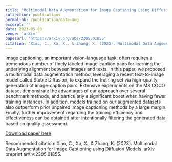 ```yaml
---
title: "Multimodal Data Augmentation for Image Captioning using Diffusion Models"
collection: publications
permalink: /publication/data-aug
excerpt: ''
date: 2023-05-03
venue: 'arXiv'
paperurl: 'https://arxiv.org/abs/2305.01855'
citation: 'Xiao, C., Xu, X., & Zhang, K. (2023). Multimodal Data Augmentation for Image Captioning using Diffusion Models. arXiv preprint arXiv:2305.01855.'
---
```

Image captioning, an important vision-language task, often requires a tremendous number of finely labeled image-caption pairs for learning the underlying alignment between images and texts. In this paper, we proposed a multimodal data augmentation method, leveraging a recent text-to-image model called Stable Diffusion, to expand the training set via high-quality generation of image-caption pairs. Extensive experiments on the MS COCO dataset demonstrate the advantages of our approach over several benchmark methods, and particularly a significant boost when having fewer training instances. In addition, models trained on our augmented datasets also outperform prior unpaired image captioning methods by a large margin. Finally, further improvement regarding the training efficiency and effectiveness can be obtained after intentionally filtering the generated data based on quality assessment.

[Download paper here](https://arxiv.org/abs/2305.01855)

Recommended citation: Xiao, C., Xu, X., & Zhang, K. (2023). Multimodal Data Augmentation for Image Captioning using Diffusion Models. arXiv preprint arXiv:2305.01855.